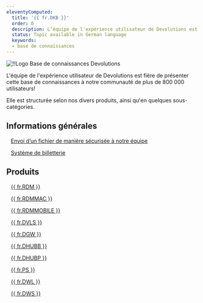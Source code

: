 ```yaml
---
eleventyComputed:
  title: '{{ fr.DKB }}'
  order: 0
  description: L’équipe de l'expérience utilisateur de Devolutions est fière de présenter cette base de connaissances à notre communauté de plus de 800 000 utilisateurs!
  status: Topic available in German language
  keywords:
  - base de connaissances
---
```

![!!Logo Base de connaissances Devolutions](https://webdevolutions.azureedge.net/images/projects/base-de-connaissances/logos/base-de-connaissances-color-shadow.svg)

L'équipe de l'expérience utilisateur de Devolutions est fière de présenter cette base de connaissances à notre communauté de plus de 800 000 utilisateurs!

Elle est structurée selon nos divers produits, ainsi qu'en quelques sous-catégories.

## Informations générales

&nbsp; &nbsp;[Envoi d’un fichier de manière sécurisée à notre équipe](/fr/kb/devolutions-customer-success/securely-send-file/)

&nbsp; &nbsp;[Système de billetterie](/fr/kb/devolutions-customer-success/ticketing-system/)

## Produits

&nbsp; &nbsp;[{{ fr.RDM }}](/fr/kb/remote-desktop-manager/)

&nbsp; &nbsp;[{{ fr.RDMMAC }}](/fr/kb/remote-desktop-manager-macos/)

&nbsp; &nbsp;[{{ fr.RDMMOBILE }}](/fr/kb/remote-desktop-manager-mobile/)

&nbsp; &nbsp;[{{ fr.DVLS }}](/fr/kb/devolutions-server/)

&nbsp; &nbsp;[{{ fr.DGW }}](/fr/kb/devolutions-gateway/)

&nbsp; &nbsp;[{{ fr.DHUBB }}](/fr/kb/hub-business/)

&nbsp; &nbsp;[{{ fr.DHUBP }}](/fr/kb/hub-personal/)

&nbsp; &nbsp;[{{ fr.PS }}](/fr/kb/devolutions-powershell/)

&nbsp; &nbsp;[{{ fr.DWL }}](/fr/kb/devolutions-web-login/)

&nbsp; &nbsp;[{{ fr.DWS }}](/fr/kb/devolutions-workspace/)
